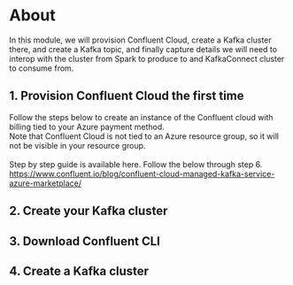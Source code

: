 # About

In this module, we will provision Confluent Cloud, create a Kafka cluster there, and create a Kafka topic, and finally capture details we will need to interop with the cluster from Spark to produce to and KafkaConnect cluster to consume from.

## 1. Provision Confluent Cloud the first time

Follow the steps below to create an instance of the Confluent cloud with billing tied to your Azure payment method.
<br>Note that Confluent Cloud is not tied to an Azure resource group, so it will not be visible in your resource group.
<br><br>Step by step guide is available here.
Follow the below through step 6.
https://www.confluent.io/blog/confluent-cloud-managed-kafka-service-azure-marketplace/

## 2. Create your Kafka cluster


## 3.  Download Confluent CLI


## 4.  Create a Kafka cluster



